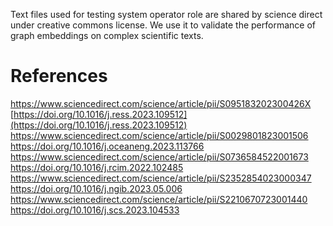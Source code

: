Text files used for testing system operator role 
are shared by science direct under creative commons license. 
We use it to validate the performance of graph embeddings on complex scientific texts. 
# References
https://www.sciencedirect.com/science/article/pii/S095183202300426X [https://doi.org/10.1016/j.ress.2023.109512](https://doi.org/10.1016/j.ress.2023.109512)
https://www.sciencedirect.com/science/article/pii/S0029801823001506 https://doi.org/10.1016/j.oceaneng.2023.113766
https://www.sciencedirect.com/science/article/pii/S0736584522001673 https://doi.org/10.1016/j.rcim.2022.102485
https://www.sciencedirect.com/science/article/pii/S2352854023000347 https://doi.org/10.1016/j.ngib.2023.05.006
https://www.sciencedirect.com/science/article/pii/S2210670723001440 https://doi.org/10.1016/j.scs.2023.104533

